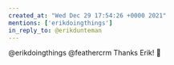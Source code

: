 ```yaml
---
created_at: "Wed Dec 29 17:54:26 +0000 2021"
mentions: ['erikdoingthings']
in_reply_to: @erikdunteman
---
```


@erikdoingthings @feathercrm Thanks Erik! 🙏